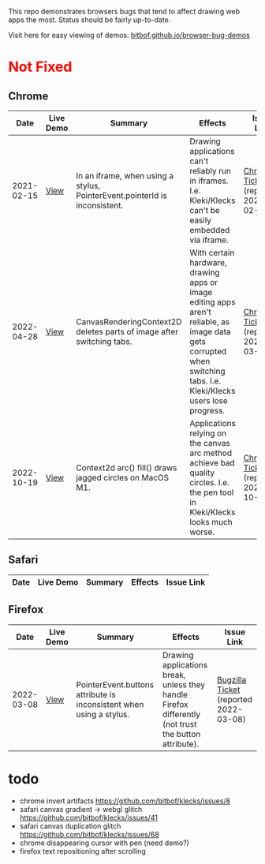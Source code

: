 This repo demonstrates browsers bugs that tend to affect drawing web apps the most. Status should be fairly up-to-date.

Visit here for easy viewing of demos: [bitbof.github.io/browser-bug-demos](https://bitbof.github.io/browser-bug-demos/)

# <span style="color:red">Not Fixed</span>

## Chrome
<table>
<thead>
    <tr>
        <th>Date</th>
        <th>Live Demo</th>
        <th>Summary</th>
        <th>Effects</th>
        <th>Issue Link</th>
    </tr>
</thead>
<tr>
    <td>2021-02-15</td>
    <td><a href="2021-02-15-chrome-iframe-pointerid-bug">View</a></td>
    <td>In an iframe, when using a stylus, PointerEvent.pointerId is inconsistent.</td>
    <td>Drawing applications can't reliably run in iframes. I.e. Kleki/Klecks can't be easily embedded via iframe.</td>
    <td><a href="https://bugs.chromium.org/p/chromium/issues/detail?id=1178643">Chromium Ticket</a> (reported 2021-02-15)</td>
</tr>
<tr>
    <td>2022-04-28</td>
    <td><a href="2022-04-28-chrome-intelhd400-canvas">View</a></td>
    <td>CanvasRenderingContext2D deletes parts of image after switching tabs.</td>
    <td>With certain hardware, drawing apps or image editing apps aren't reliable, as image data gets corrupted when switching tabs. I.e. Kleki/Klecks users lose progress.</td>
    <td><a href="https://bugs.chromium.org/p/chromium/issues/detail?id=1309876">Chromium Ticket</a> (reported 2022-03-24)</td>
</tr>
<tr>
    <td>2022-10-19</td>
    <td><a href="2022-10-19-chrome-arc">View</a></td>
    <td>Context2d arc() fill() draws jagged circles on MacOS M1.</td>
    <td>Applications relying on the canvas arc method achieve bad quality circles. I.e. the pen tool in Kleki/Klecks looks much worse.</td>
    <td><a href="https://bugs.chromium.org/p/chromium/issues/detail?id=1377687">Chromium Ticket</a> (reported 2022-10-23)</td>
</tr>
</table>

## Safari
<table>
<thead>
    <tr>
        <th>Date</th>
        <th>Live Demo</th>
        <th>Summary</th>
        <th>Effects</th>
        <th>Issue Link</th>
    </tr>
</thead>
</table>

## Firefox
<table>
<thead>
    <tr>
        <th>Date</th>
        <th>Live Demo</th>
        <th>Summary</th>
        <th>Effects</th>
        <th>Issue Link</th>
    </tr>
</thead>
<tr>
    <td>2022-03-08</td>
    <td><a href="2022-03-08-firefox-pointer-buttons">View</a></td>
    <td>PointerEvent.buttons attribute is inconsistent when using a stylus.</td>
    <td>Drawing applications break, unless they handle Firefox differently (not trust the button attribute).</td>
    <td><a href="https://bugzilla.mozilla.org/show_bug.cgi?id=1758516">Bugzilla Ticket</a> (reported 2022-03-08)</td>
</tr>
</table>

# todo
- chrome invert artifacts https://github.com/bitbof/klecks/issues/8
- safari canvas gradient -> webgl glitch https://github.com/bitbof/klecks/issues/41
- safari canvas duplication glitch https://github.com/bitbof/klecks/issues/68
- chrome disappearing cursor with pen (need demo?)
- firefox text repositioning after scrolling



